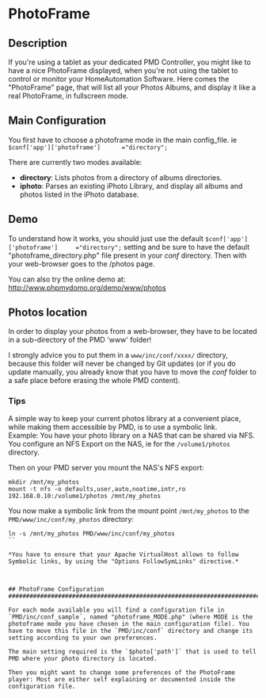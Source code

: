 # PhotoFrame

## Description #############################################################################
If you're using a tablet as your dedicated PMD Controller, you might like to have a nice PhotoFrame displayed, when you're not using the tablet to control or monitor your HomeAutomation Software.
Here comes the "PhotoFrame" page, that will list all your Photos Albums, and display it like a real PhotoFrame, in fullscreen mode.


## Main Configuration #############################################################################
You first have to choose a photoframe mode in the main config_file. ie `$conf['app']['photoframe']		="directory";`

There are currently two modes available:
- **directory**: Lists photos from a directory of albums directories.
- **iphoto**: Parses an existing iPhoto Library, and display all albums and photos listed in the iPhoto database.


## Demo #################################################################################################
To understand how it works, you should just use the default `$conf['app']['photoframe']		="directory";` setting and be sure to have the default "photoframe_directory.php" file present in your *conf* directory. Then with your web-browser goes to the /photos page.  

You can also try the online demo at:
http://www.phpmydomo.org/demo/www/photos


## Photos location ###############################################################################
In order to display your photos from a web-browser, they have to be located in a sub-directory of the PMD 'www' folder!  

I strongly advice you to put them in a `www/inc/conf/xxxx/` directory, because this folder will never be changed by Git updates (or if you do update manually, you already know that you have to move the *conf* folder to a safe place before erasing the whole PMD content).

### Tips ######
A simple way to keep your current photos library at a convenient place, while making them accessible by PMD, is to use a symbolic link.  
Example: You have your photo library on a NAS that can be shared via NFS. You configure an NFS Export on the NAS, ie for the `/volume1/photos` directory.  

Then on your PMD server you mount the NAS's NFS export:
```
mkdir /mnt/my_photos
mount -t nfs -o defaults,user,auto,noatime,intr,ro 192.168.0.10:/volume1/photos /mnt/my_photos
```

You now make a symbolic link from the mount point `/mnt/my_photos` to the `PMD/www/inc/conf/my_photos` directory: 
```
ln -s /mnt/my_photos PMD/www/inc/conf/my_photos
``

*You have to ensure that your Apache VirtualHost allows to follow Symbolic links, by using the "Options FollowSymLinks" directive.*



## PhotoFrame Configuration #############################################################################

For each mode available you will find a configuration file in `PMD/inc/conf_sample`, named "photoframe_MODE.php" (where MODE is the photoframe mode you have chosen in the main configuration file). You have to move this file in the `PMD/inc/conf` directory and change its setting according to your own preferences.

The main setting required is the `$photo['path']` that is used to tell PMD where your photo directory is located.

Then you might want to change some preferences of the PhotoFrame player: Most are either self explaining or documented inside the configuration file.

